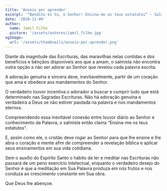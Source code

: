 ```yaml
---
title: 'Anseio por aprender'
excerpt: '“Bendito és tu, ó Senhor! Ensina-me os teus estatutos” – Salmo 119.12'
date: '2020-11-09'
author:
  name: Jamil Filho
  picture: '/assets/autores/jamil_filho.jpg'
ogImage:
  url: '/assets/thumbnails/anseio-por-aprender.png'
---
```


Diante da magnitude das Escrituras, das maravilhas nelas contidas e dos benefícios e bênçãos disponíveis aos que a amam, o salmista não encontra outra opção a não ser adorar ao Senhor que revelou cada palavra escrita.

A adoração genuína e sincera deve, inevitavelmente, partir de um coração que ama e obedece aos mandamentos do Senhor.

O verdadeiro louvor incentiva o adorador a buscar e cumprir tudo que está determinado nas Sagradas Escrituras. Não há adoração genuína e verdadeira a Deus se não estiver pautada na palavra e nos mandamentos eternos.

Compreendendo essa inevitável conexão entre louvor diário ao Senhor e conhecimento da Palavra, o salmista então clama “Ensina-me os teus estatutos”.

E, assim como ele, o cristão deve rogar ao Senhor para que lhe ensine e lhe abra o coração e mente afim de compreender a revelação bíblica e aplicar seus ensinamentos em sua vida cotidiana.

Sem o auxílio do Espírito Santo o hábito de ler e meditar nas Escrituras não passará de um peno exercício intelectual, enquanto o verdadeiro desejo do Senhor é que a meditação em Sua Palavra produza em nós frutos e nos conduza ao crescimento constante em Sua obra.

Que Deus lhe abençoe.